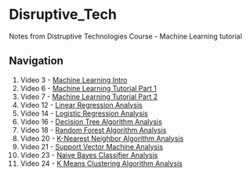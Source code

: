 # Disruptive_Tech
Notes from Distruptive Technologies Course - Machine Learning tutorial

## Navigation
1. Video 3 - [Machine Learning Intro](https://github.com/pale-zg/Disruptive_Tech/blob/master/V_3-Machine%20Learning%20Intro.ipynb)
2. Video 6 - [Machine Learning Tutorial Part 1](https://github.com/pale-zg/Disruptive_Tech/blob/master/V_6-Machine%20Learning%20Tutorial%20Part%20-%201.ipynb)
3. Video 7 - [Machine Learning Tutorial Part 2](https://github.com/pale-zg/Disruptive_Tech/blob/master/V_7-Machine%20Learning%20Tutorial%20Part%20-%202.ipynb)
4. Video 12 - [Linear Regression Analysis](https://github.com/pale-zg/Disruptive_Tech/blob/master/V_12-Linear%20Regression%20Analysis.ipynb)
5. Video 14 - [Logistic Regression Analysis](https://github.com/pale-zg/Disruptive_Tech/blob/master/V_14-Logistic%20Regression%20Analysis.ipynb)
6. Video 16 - [Decision Tree Algorithm Analysis](https://github.com/pale-zg/Disruptive_Tech/blob/master/V_16-Decision%20Tree%20Algorithm%20Analysis.ipynb)
7. Video 18 - [Random Forest Algorithm Analysis](https://github.com/pale-zg/Disruptive_Tech/blob/master/V_18-Random%20Forest%20Algorithm%20Analysis.ipynb)
8. Video 20 - [K-Nearest Neighbor Algorithm Analysis](https://github.com/pale-zg/Disruptive_Tech/blob/master/V_20-K-Nearest%20Neighbor%20Algorithm%20Analysis.ipynb)
9. Video 21 - [Support Vector Machine Analysis](https://github.com/pale-zg/Disruptive_Tech/blob/master/V_21-Support%20Vector%20Machine%20Analysis.ipynb)
10. Video 23 - [Naive Bayes Classifier Analysis](https://github.com/pale-zg/Disruptive_Tech/blob/master/V_23-Naive%20Bayes%20Classifier%20Analysis.ipynb)
11. Video 24 - [K Means Clustering Algorithm Analysis](https://github.com/pale-zg/Disruptive_Tech/blob/master/V_24-K%20Means%20Clustering%20Algorithm%20Analysis.ipynb)
